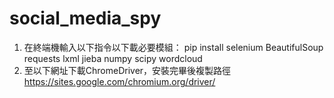 # social_media_spy

1. 在終端機輸入以下指令以下載必要模組：
pip install selenium BeautifulSoup requests lxml jieba numpy scipy wordcloud
2. 至以下網址下載ChromeDriver，安裝完畢後複製路徑
https://sites.google.com/chromium.org/driver/
